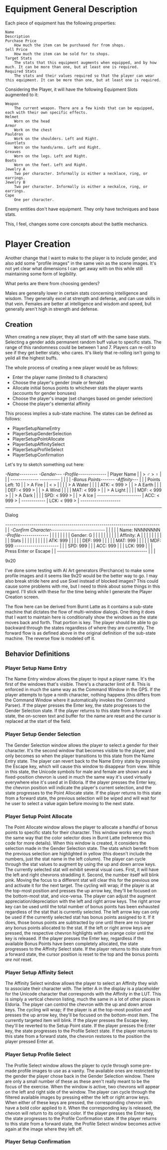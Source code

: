 # Equipment General Description

Each piece of equipment has the following properties:

    Name
    Description
    Purchase Price
        How much the item can be purchased for from shops.
    Sell Price
        How much the item can be sold for to shops.
    Target Stats
        The stats that this equipment augments when equipped, and by how much. It can be more than one, but at least one is required.
    Required Stats
        The stats and their values required so that the player can wear this equipment. It can be more than one, but at least one is required.

Considering the Player, it will have the following Equipment Slots augmented to it:

    Weapon
        The current weapon. There are a few kinds that can be equipped, each with their own specific effects.
    Helmet
        Worn on the head
    Armor
        Work on the chest
    Pauldron
        Work on the shoulders. Left and Right.
    Gauntlets
        Worn on the hands/arms. Left and Right.
    Greaves
        Worn on the legs. Left and Right.
    Boots
        Worn on the feet. Left and Right.
    Jewelry A
        Two per character. Informally is either a necklace, ring, or earrings.
    Jewelry B
        Two per character. Informally is either a neckalce, ring, or earrings.
    Cape
        One per character.

Enemy entities don't have equipment. They only have techniques and base stats.

This, I feel, changes some core concepts about the battle mechanics.

# Player Creation

Another change that I want to make to the player is to include gender, and also add some "profile images" in the same vein as the scene images. It's not yet clear what dimensions I can get away with on this while still maintaining some form of legibility.

What perks are there from choosing genders?

Males are generally lower in certain stats concerning intelligence and wisdom. They generally excel at strength and defense, and can use skills in that vein. Females are better at intelligence and wisdom and speed, but generally aren't high in strength and defense.

## Creation

When creating a new player, they all start off with the same base stats. Selecting a gender adds permanent random buff value to specific stats. The range of this randomness could be between 1 and 7. Players can re-roll to see if they get better stats; who cares. It's likely that re-rolling isn't going to yeild all the highest buffs.

The whole process of creating a new player would be as follows:

* Enter the player name (limited to 8 characters)
* Choose the player's gender (male or female)
* Allocate initial bonus points to whichever stats the player wants (accounts for gender bonuses)
* Choose the player's image (set changes based on gender selection)
* Choose the player's elemental affinity

This process implies a sub-state machine. The states can be defined as follows:

* PlayerSetupNameEntry
* PlayerSetupGenderSelection
* PlayerSetupPointAllocate
* PlayerSetupAffinitySelect
* PlayerSetupProfileSelect
* PlayerSetupConfirmation

Let's try to sketch something out here:

*-Name---------*        *-Gender---*    *-Profile--------------*
| Player Name  |        | > ♂  > ♀ |    |                      |
*--------------*        *----------*    |                      |
                                        |                      |
*-Bonus Points-------*  *-Affinity---*  |                      |
|  Points Left: 10   |  |  > A Fire  |  | <                  > |
|                    |  |  > A Water |  |                      |
|    ATK: < 999 >    |  |  > A Earth |  |                      |
|    DEF: < 999 >    |  |  > A Wind  |  |                      |
|    MAT: < 999 >    |  |  > A Light |  |                      |
|    MDF: < 999 >    |  |  > A Dark  |  |                      |
|    SPD: < 999 >    |  |  > A Ice   |  *----------------------*
|    ACC: < 999 >    |  *------------*
|    LCK: < 999 >    |
*--------------------*

------------------------------------------------

Dialog

*-----------------------------------------------------------------------------*
|
|      *-Confirm Character---------------------------*
|      |                                             |
|      | Name: NNNNNNNN     *-Profile--------------* |
|      |                    |                      | |
|      | Gender: G          |                      | |
|      |                    |                      | |
|      | Affinity: A        |                      | |
|      |                    |                      | |
|      | Stats              |                      | |
|      |                    |                      | |
|      |   ATK: 999         |                      | |
|      |   DEF: 999         |                      | |
|      |   MAT: 999         |                      | |
|      |   MDF: 999         *----------------------* |
|      |   SPD: 999                                  |
|      |   ACC: 999                                  |
|      |   LCK: 999                                  |
|      |                       Press Enter or Escape |
|      *---------------------------------------------*
|
|
|

9x20

I've done some testing with AI Art generators (Perchance) to make some profile images and it seems like 9x20 would be the better way to go. I may also break stride here and use Sixel instead of blocked images? This could cause some problems with me, but I need to think about some things in this regard. I'll stick with these for the time being while I generate the Player Creation screen.

The flow here can be derived from Burnt Latte as it contains a sub-state machine that dictates the flow of multi-window dialogs. One thing it does that I want to maintain here is conditionally show the windows as the state moves back and forth. That portion is key. The player should be able to go backward through the states regardless of where they are currently. The forward flow is as defined above in the original definition of the sub-state machine. The reverse flow is modeled off it.

## Behavior Definitions

### Player Setup Name Entry
The Name Entry window allows the player to input a player name. It's the first of the windows that's visible. There's a character limit of 8. This is enforced in much the same way as the Command Window in the GPS. If the player attempts to type a ninth character, nothing happens (this differs from the Command Window where it automatically invokes the Command Parser). If the player presses the Enter key, the state progresses to the Gender Selection state. If the player returns to this state from a forward state, the on-screen text and buffer for the name are reset and the cursor is replaced at the start of the field.

### Player Setup Gender Selection
The Gender Selection window allows the player to select a gender for their character. It's the second window that becomes visible to the player, and only becomes so when the player transitions to this state from the Name Entry state. The player can revert back to the Name Entry state by pressing the Escape key, which will cause this window to disappear from view. While in this state, the Unicode symbols for male and female are shown and a fixed-position chevron is used in much the same way it's used virtually everywhere else it's used at in Eldoria. If the player presses the Enter key, the chevron position will indicate the player's current selection, and the state progresses to the Point Allocate state. If the player returns to this state from a forward state, the previous selection will be wiped and will wait for he user to select a value again before moving to the next state.

### Player Setup Point Allocate
The Point Allocate window allows the player to allocate a handful of bonus points to specific stats for their character. This window works very much the same way that the color selector does in Burnt Latte (reference this code for more details). When this window is created, it considers the selection made in the Gender Selection state. The stats which benefit from the previous selection are highlighted in yellow (this doesn't include the numbers, just the stat name in the left column). The player can cycle through the stat values to augment by using the up and down arrow keys. The currently selected stat will exhibit several visual cues. First, it will have the left and right chevrons straddling it. Second, the number itself will blink pink. Moving the focus to a different stat will clear this for the previous one and activate it for the next target. The cycling will wrap; if the player is at the top-most position and presses the up arrow key, they'll be focused on the bottom-most stat, and vice-versa. The player can adjust the augment appreciation/depreciation with the left and right arrow keys. The right arrow key can be used until the total number of bonus points has been exhausted regardless of the stat that is currently selected. The left arrow key can only be used if the currently selected stat has bonus points assigned to it. If it does, those bonus points are subtracted by one until there are no longer any bonus points allocated to the stat. If the left or right arrow keys are pressed, the respective chevron highlights with an orange color until the key is released. If the player presses the Enter key, regardless if the available Bonus Points have been completely allocated, the state progresses to the Affinity Select state. If the player returns to this state from a forward state, the cursor position is reset to the top and the bonus points _are not_ reset.

### Player Setup Affinity Select
The Affinity Select window allows the player to select an Affinity they wish to associate their character with. The letter A in the display is a placeholder for the Unicode character that corresponds with the Affinity in the LUT. This is simply a vertical chevron listing, much the same in a lot of other places in Eldoria. The player can control the chevron with the up and down arrow keys. The cycling will wrap; if the player is at the top-most position and presses the up arrow key, they'll be focused on the bottom-most item. The currently targeted item will blink. If the player presses the Escape key, they'll be reverted to the Setup Point state. If the player presses the Enter key, the state progresses to the Profile Select state. If the player returns to this state from a forward state, the chevron restores to the position the player pressed Enter at.

### Player Setup Profile Select
The Profile Select window allows the player to cycle through some pre-made profile images to use as a vanity. The available ones are restricted by the gender the player chose back in the Gender Selection window. There are only a small number of these as these aren't really meant to be the focus of the exercise. When the window is active, two chevrons will appear on the left and right side of the window. The player can cycle through the filtered available images by pressing either the left or right arrow keys. When either of these keys are pressed, the corresponding chevron with have a bold color applied to it. When the corresponding key is released, the chevon will return to its original color. If the player presses the Enter key, the state progresses to the Profile Confirmation state. If the player returns to this state from a forward state, the Profile Select window becomes active again at the image where they left off.

### Player Setup Confirmation
